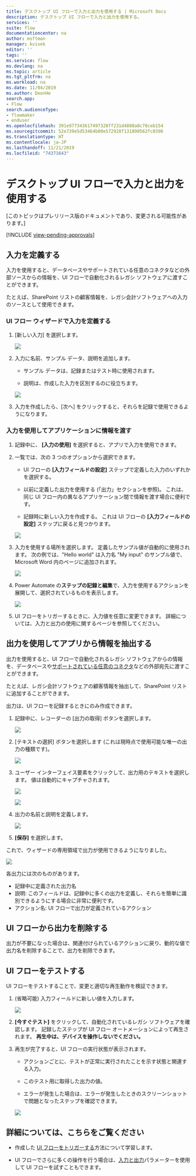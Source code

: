 ```yaml
---
title: デスクトップ UI フローで入力と出力を使用する | Microsoft Docs
description: デスクトップ UI フローで入力と出力を使用する。
services: ''
suite: flow
documentationcenter: na
author: msftman
manager: kvivek
editor: ''
tags: ''
ms.service: flow
ms.devlang: na
ms.topic: article
ms.tgt_pltfrm: na
ms.workload: na
ms.date: 11/04/2019
ms.author: DeonHe
search.app:
- Flow
search.audienceType:
- flowmaker
- enduser
ms.openlocfilehash: 391e977343617497328ff231d4808a0c78ceb154
ms.sourcegitcommit: 52e739e5d53464b80e572928f131890562fc0396
ms.translationtype: HT
ms.contentlocale: ja-JP
ms.lasthandoff: 11/21/2019
ms.locfileid: "74371643"
---
```

# <a name="use-inputs-and-outputs-in-desktop-ui-flows"></a>デスクトップ UI フローで入力と出力を使用する

[このトピックはプレリリース版のドキュメントであり、変更される可能性があります。]

[!INCLUDE [view-pending-approvals](../includes/cc-rebrand.md)]

## <a name="define-inputs"></a>入力を定義する

入力を使用すると、データベースやサポートされている任意のコネクタなどの外部ソースからの情報を、UI フローで自動化されるレガシ ソフトウェアに渡すことができます。

たとえば、SharePoint リストの顧客情報を、レガシ会計ソフトウェアへの入力のソースとして使用できます。

### <a name="define-inputs-in-the-ui-flows-wizard"></a>UI フロー ウィザードで入力を定義する

1. [新しい入力] を選択します。

   ![](../media/inputs-outputs-desktop/2eb6313a0e966f1fbfc352445b89ee39.png)

1. 入力に名前、サンプル データ、説明を追加します。

    - サンプル データは、記録またはテスト時に使用されます。

    - 説明は、作成した入力を区別するのに役立ちます。

   ![](../media/inputs-outputs-desktop/e33d206bf2158228277a276261c49785.png)

1.  入力を作成したら、[次へ] をクリックすると、それらを記録で使用できるようになります。

### <a name="use-inputs-to-pass-information-to-the-application"></a>入力を使用してアプリケーションに情報を渡す

1. 記録中に、 **[入力の使用]** を選択すると、アプリで入力を使用できます。

1. 一覧では、次の 3 つのオプションから選択できます。

    - UI フローの **[入力フィールドの設定]** ステップで定義した入力のいずれかを選択する。

    - 以前に定義した出力を使用する (「出力」セクションを参照)。 これは、同じ UI フロー内の異なるアプリケーション間で情報を渡す場合に便利です。

    - 記録時に新しい入力を作成する。 これは UI フローの **[入力フィールドの設定]** ステップに戻ると見つかります。

   ![](../media/inputs-outputs-desktop/de36baa0f85d5a19304e1606de25aa3e.png)

1. 入力を使用する場所を選択します。 定義したサンプル値が自動的に使用されます。 次の例では、"Hello world" は入力名 "My input" のサンプル値で、Microsoft Word 内のページに追加されます。  
    
    ![](../media/inputs-outputs-desktop/d6b74dc86f38c51cf1daa0582ff0cc33.png)

1. Power Automate の**ステップの記録と編集**で、入力を使用するアクションを展開して、選択されているものを表示します。

   ![](../media/inputs-outputs-desktop/340aa71942b618431b0455b632f76f52.png)

1. UI フローをトリガーするときに、入力値を任意に変更できます。 詳細については、入力と出力の使用に関するページを参照してください。

## <a name="use-outputs-to-extract-information-from-the-app"></a>出力を使用してアプリから情報を抽出する

出力を使用すると、UI フローで自動化されるレガシ ソフトウェアからの情報を、データベースや[サポートされている任意のコネクタ](https://flow.microsoft.com/connectors/)などの外部宛先に渡すことができます。

たとえば、レガシ会計ソフトウェアの顧客情報を抽出して、SharePoint リストに追加することができます。

出力は、UI フローを記録するときにのみ作成できます。

1. 記録中に、レコーダーの [出力の取得] ボタンを選択します。

   ![](../media/inputs-outputs-desktop/13f8dfca19c0ed04ca2a0f87bf7055ea.png)

1. [テキストの選択] ボタンを選択します (これは現時点で使用可能な唯一の出力の種類です)。

   ![](../media/inputs-outputs-desktop/2845b73ee807a5be747c1dc494570ab7.png)

1. ユーザー インターフェイス要素をクリックして、出力用のテキストを選択します。 値は自動的にキャプチャされます。

   ![](../media/inputs-outputs-desktop/7df19b56aadcd0aef207c7372a04b3c6.png)

   ![](../media/inputs-outputs-desktop/af55a0bf39d805b154a783eff3de131b.png)

1. 出力の名前と説明を定義します。

   ![](../media/inputs-outputs-desktop/a083579ee011dfb76aa21fac116796a3.png)

1. **[保存]** を選択します。 

これで、ウィザードの専用領域で出力が使用できるようになりました。

   ![](../media/inputs-outputs-desktop/b9f396de0b5893c5a3152b592911f67a.png)

各出力には次のものがあります。

-  記録中に定義された出力名
-  説明: このフィールドは、記録中に多くの出力を定義し、それらを簡単に識別できるようにする場合に非常に便利です。
-  アクション名: UI フローで出力が定義されているアクション

## <a name="delete-an-output-from-a-ui-flow"></a>UI フローから出力を削除する

出力が不要になった場合は、関連付けられているアクションに戻り、動的な値で出力名を削除することで、出力を削除できます。

## <a name="test-your-ui-flow"></a>UI フローをテストする

UI フローをテストすることで、変更と適切な再生動作を検証できます。

1. (省略可能) 入力フィールドに新しい値を入力します。 
    
    ![](../media/inputs-outputs-desktop/0b4aef639c4ab30b93413e1e7a5e662d.png)

1. **[今すぐテスト]** をクリックして、自動化されているレガシ ソフトウェアを確認します。 記録したステップが UI フロー オートメーションによって再生されます。 **再生中は、デバイスを操作しないでください。**

1. 再生が完了すると、UI フローの実行状態が表示されます。

    - アクションごとに、テストが正常に実行されたことを示す状態と関連する入力。

    - このテスト用に取得した出力の値。

    - エラーが発生した場合は、エラーが発生したときのスクリーンショットで問題となったステップを確認できます。

   ![](../media/inputs-outputs-desktop/85056d7942d12a5408005f5b683d432b.png)

## <a name="learn-more"></a>詳細については、こちらをご覧ください

- 作成した [UI フローをトリガーする](run-ui-flow.md)方法について学習します。

- UI フローでさらに多くの操作を行う場合は、[入力と出力](inputs-outputs-web.md)パラメーターを使用して UI フローを試すこともできます。


